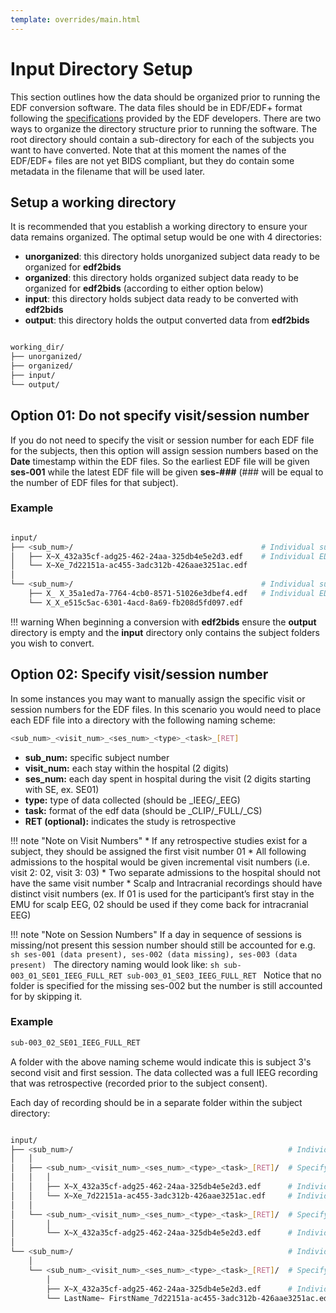 ```yaml
---
template: overrides/main.html
---
```


# Input Directory Setup

This section outlines how the data should be organized prior to running the EDF conversion software. The data files should be in EDF/EDF+ format following the [specifications](https://www.edfplus.info/specs/edf.html) provided by the EDF developers. There are two ways to organize the directory structure  prior to running the software. The root directory should contain a sub-directory for each of the  subjects you want to have converted. Note that at this moment the names of the EDF/EDF+ files are not yet BIDS compliant, but they do contain some metadata in the filename that will be used later.

## Setup a working directory

It is recommended that you establish a working directory to ensure your data remains organized. The optimal setup would be one with 4 directories:

* **unorganized**: this directory holds unorganized subject data ready to be organized for **edf2bids**
* **organized**: this directory holds organized subject data ready to be organized for **edf2bids** (according to either option below)
* **input**: this directory holds subject data ready to be converted with **edf2bids**
* **output**: this directory holds the output converted data from **edf2bids**

```sh

working_dir/
├── unorganized/
├── organized/
├── input/
└── output/

```

## Option 01: Do not specify visit/session number

If you do not need to specify the visit or session number for each EDF file for the subjects, then this option will assign session numbers based on the **Date** timestamp within the EDF files. So the earliest EDF file will be given **ses-001** while the latest EDF file will be given **ses-###** (### will be equal to the number of EDF files for that subject).

### Example

```sh

input/
├── <sub_num>/                                          # Individual subject directory
│   ├── X~X_432a35cf-adg25-462-24aa-325db4e5e2d3.edf    # Individual EDF files
│   └── X~Xe_7d22151a-ac455-3adc312b-426aae3251ac.edf
│
└── <sub_num>/                                          # Individual subject directory
    ├── X_ X_35a1ed7a-7764-4cb0-8571-51026e3dbef4.edf   # Individual EDF files
    └── X_X_e515c5ac-6301-4acd-8a69-fb208d5fd097.edf

```

!!! warning
    When beginning a conversion with **edf2bids** ensure the **output** directory is empty and the **input** directory only contains the subject folders you wish to convert.

## Option 02: Specify visit/session number

In some instances you may want to manually assign the specific visit or session numbers for the EDF files. In this scenario you would need to place each EDF file into a directory with the following naming scheme:

```sh
<sub_num>_<visit_num>_<ses_num>_<type>_<task>_[RET]
```

  * **sub_num:** specific subject number
  * **visit_num:** each stay within the hospital (2 digits)
  * **ses_num:** each day spent in hospital during the visit (2 digits starting with SE, ex. SE01)
  * **type:** type of data collected (should be _IEEG/_EEG)
  * **task:** format of the edf data (should be _CLIP/_FULL/_CS)
  * **RET (optional):** indicates the study is retrospective

!!! note "Note on Visit Numbers"
    * If any retrospective studies exist for a subject, they should be assigned the first visit number 01
    * All following admissions to the hospital would be given incremental visit numbers (i.e. visit 2: 02, visit 3: 03)
    * Two separate admissions to the hospital should not have the same visit number
    * Scalp and Intracranial recordings should have distinct visit numbers (ex. If 01 is used for the participant’s first stay in the EMU for scalp EEG, 02 should be used if they come back for intracranial EEG)

!!! note "Note on Session Numbers"
	If a day in sequence of sessions is missing/not present this session number should still be accounted for
	e.g. 
	```sh
	ses-001 (data present), ses-002 (data missing), ses-003 (data present)
	```
	The directory naming would look like:
	```sh
	sub-003_01_SE01_IEEG_FULL_RET
	sub-003_01_SE03_IEEG_FULL_RET
	```
	Notice that no folder is specified for the missing ses-002 but the number is still accounted for by skipping it.
	
### Example

```sh
sub-003_02_SE01_IEEG_FULL_RET
```

A folder with the above naming scheme would indicate this is subject 3's second visit and first session. The data collected was a full IEEG recording that was retrospective (recorded prior to the subject consent).

Each day of recording should be in a separate folder within the subject directory:

```sh

input/
├── <sub_num>/                                                # Individual subject directory
│   │
│   ├── <sub_num>_<visit_num>_<ses_num>_<type>_<task>_[RET]/  # Specify visit, session, type, and task
│   │   │
│   │   ├── X~X_432a35cf-adg25-462-24aa-325db4e5e2d3.edf      # Individual EDF files
│   │   └── X~Xe_7d22151a-ac455-3adc312b-426aae3251ac.edf     # Individual EDF files
│   │
│   └── <sub_num>_<visit_num>_<ses_num>_<type>_<task>_[RET]/  # Specify visit, session, type, and task
│       │     
│       └── X~X_432a35cf-adg25-462-24aa-325db4e5e2d3.edf      # Individual EDF files
│
└── <sub_num>/                                                # Individual subject directory
    │
    └── <sub_num>_<visit_num>_<ses_num>_<type>_<task>_[RET]/  # Specify visit, session, type, and task
        │
        ├── X~X_432a35cf-adg25-462-24aa-325db4e5e2d3.edf      # Individual EDF files
        └── LastName~ FirstName_7d22151a-ac455-3adc312b-426aae3251ac.edf     # You can include the subject first/last name to be used when de-identifying the data

```


<br><br>